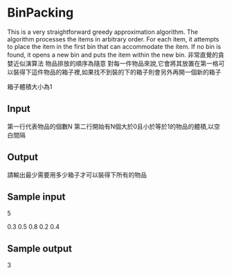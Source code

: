 # BinPacking
This is a very straightforward greedy approximation algorithm. The algorithm processes the items in arbitrary order. For each item, it attempts to place the item in the first bin that can accommodate the item. If no bin is found, it opens a new bin and puts the item within the new bin.
非常直覺的貪婪近似演算法
物品排放的順序為隨意
對每一件物品來說,它會將其放置在第一格可以裝得下這件物品的箱子裡,如果找不到裝的下的箱子則會另外再開一個新的箱子

箱子體積大小為1
## Input
第一行代表物品的個數N
第二行開始有N個大於0且小於等於1的物品的體積,以空白間隔
## Output
請輸出最少需要用多少箱子才可以裝得下所有的物品

## Sample input
5

0.3 0.5 0.8 0.2 0.4
## Sample output
3
